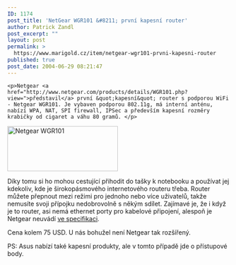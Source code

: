 ```yaml
---
ID: 1174
post_title: 'NetGear WGR101 &#8211; první kapesní router'
author: Patrick Zandl
post_excerpt: ""
layout: post
permalink: >
  https://www.marigold.cz/item/netgear-wgr101-prvni-kapesni-router
published: true
post_date: 2004-06-29 08:21:47
---
```

	<p>Netgear <a href="http://www.netgear.com/products/details/WGR101.php?view=">představil</a> první &quot;kapesní&quot; router s podporou WiFi - Netgear WGR101. Je vybaven podporou 802.11g, má interní anténu, nabízí WPA, NAT, SPI firewall, IPSec a především kapesní rozměry krabičky od cigaret a váhu 80 gramů. </p>
<div class="rightbox"> <img src="/wp-content/uploads/20040629-netgearwgr101.jpg" alt="Netgear WGR101" width="250" height="102" /> </div>
	<p>Díky tomu si ho mohou cestující přihodit do tašky k notebooku a používat jej kdekoliv, kde je širokopásmového internetového routeru třeba. Router můžete přepnout mezi režimi pro jednoho nebo více uživatelů, takže nemusíte svoji přípojku nedobrovolně s někým sdílet. Zajímavé je, že i když je to router, asi nemá ethernet porty pro kabelové připojení, alespoň je Netgear neuvádí <a href="http://www.netgear.com/pdf_docs/WGR101_Datasheet.pdf">ve specifikaci</a>.</p><p>Cena kolem 75 USD. U nás bohužel není Netgear tak rozšířený.</p><p>PS: Asus nabízí také kapesní produkty, ale v tomto případě jde o přístupové body. </p>